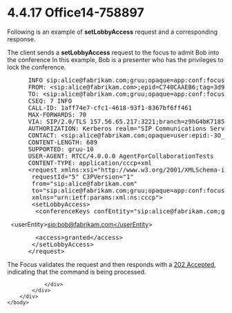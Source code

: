 <html dir="LTR" xmlns:mshelp="http://msdn.microsoft.com/mshelp" xmlns:ddue="http://ddue.schemas.microsoft.com/authoring/2003/5" xmlns:xlink="http://www.w3.org/1999/xlink" xmlns:tool="http://www.microsoft.com/tooltip">
    <head>
        <meta http-equiv="Content-Type" content="text/html; CHARSET=utf-8"></meta>
        <meta name="save" content="history"></meta>
        <title>4.4.17 Office14-758897</title>
        <xml>
            <mshelp:toctitle title="4.4.17 Office14-758897"></mshelp:toctitle>
            <mshelp:rltitle title="[MS-CANARYBLOCK]: Office14-758897"></mshelp:rltitle>
            <mshelp:keyword index="A" term="8c0c438b-253c-42e1-a59f-01dd4a1a3bfc"></mshelp:keyword>
            <mshelp:attr name="DCSext.ContentType" value="open specification"></mshelp:attr>
            <mshelp:attr name="AssetID" value="8c0c438b-253c-42e1-a59f-01dd4a1a3bfc"></mshelp:attr>
            <mshelp:attr name="TopicType" value="kbRef"></mshelp:attr>
            <mshelp:attr name="DCSext.Title" value="[MS-CANARYBLOCK]: Office14-758897" />
        </xml>
    </head>
    <body>
        <div id="header">
            <h1 class="heading">4.4.17 Office14-758897</h1>
        </div>
        <div id="mainSection">
            <div id="mainBody">
                <div id="allHistory" class="saveHistory"></div>
                <div id="sectionSection0" class="section" name="collapseableSection">
                    

<p>Following is an example of <b>setLobbyAccess</b> request and
a corresponding response.</p>

<p>The client sends a <b>setLobbyAccess</b> request to the
focus to admit Bob into the conference In this example, Bob is a presenter who
has the privileges to lock the conference.</p>

<dl>
<dd>
<div><pre> INFO sip:alice@fabrikam.com;gruu;opaque=app:conf:focus:id:SI1NZFAU SIP/2.0
 FROM: &lt;sip:alice@fabrikam.com&gt;;epid=C740CAAEB6;tag=3d98c7859
 TO: &lt;sip:alice@fabrikam.com;gruu;opaque=app:conf:focus:id:SI1NZFAU&gt;;tag=F16D0080
 CSEQ: 7 INFO
 CALL-ID: 1aff74e7-cfc1-4618-93f1-8367bf6ff461
 MAX-FORWARDS: 70
 VIA: SIP/2.0/TLS 157.56.65.217:3221;branch=z9hG4bK7185d26c
 AUTHORIZATION: Kerberos realm=&quot;SIP Communications Service&quot;,targetname=&quot;sip/ocs.fabrika..com&quot;,response=&quot;040400ffffffffff0000000000000000eac97e53b2595c3602614fea&quot;,crand=&quot;0a0ff851&quot;,cnum=&quot;11&quot;,opaque=&quot;F7BE5261&quot;,qop=&quot;auth&quot;
 CONTACT: &lt;sip:alice@fabrikam.com;opaque=user:epid:-3O_9AUDMF-qNGIrfd9GqwAA;gruu&gt;;text;audio;video;image
 CONTENT-LENGTH: 689
 SUPPORTED: gruu-10
 USER-AGENT: RTCC/4.0.0.0 AgentForCollaborationTests
 CONTENT-TYPE: application/cccp+xml
 &lt;request xmlns:xsi=&quot;http://www.w3.org/2001/XMLSchema-instance&quot; xmlns:xsd=&quot;http://www.w3.org/2001/XMLSchema&quot; 
  requestId=&quot;5&quot; C3PVersion=&quot;1&quot; 
  from=&quot;sip:alice@fabrikam.com&quot; 
  to=&quot;sip:alice@fabrikam.com;gruu;opaque=app:conf:focus:id:SI1NZFAU&quot; 
  xmlns=&quot;urn:ietf:params:xml:ns:cccp&quot;&gt;
  &lt;setLobbyAccess&gt;
   &lt;conferenceKeys confEntity=&quot;sip:alice@fabrikam.com;gruu;opaque=app:conf:focus:id:SI1NZFAU&quot; /&gt;
</pre></div>
</dd></dl>

<p>  &lt;userEntity&gt;<a href="sip:bob@fabrikam.com%3c/userEntity"><span>sip:bob@fabrikam.com&lt;/userEntity</span></a>&gt;</p>

<dl>
<dd>
<div><pre>   &lt;access&gt;granted&lt;/access&gt;
  &lt;/setLobbyAccess&gt;
 &lt;/request&gt;
</pre></div>
</dd></dl>

<p>The Focus validates the request and then responds with a <a href="f6104033-4e55-48ec-9da1-1b5b736b4dec.htm#gt_f6843283-03bd-4e0c-8b71-19428a8b8575">202 Accepted</a>, indicating
that the command is being processed.</p>


                </div>
            </div>
        </div>
    </body>
</html>
